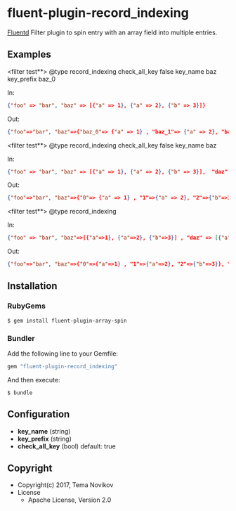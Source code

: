 # fluent-plugin-record_indexing

[Fluentd](https://fluentd.org/) Filter plugin to spin entry with an array field into multiple entries.

## Examples

<filter test**>
    @type                 record_indexing
    check_all_key         false
    key_name              baz
    key_prefix            baz_0
</filter>

In:
```json
{"foo" => "bar", "baz" => [{"a" => 1}, {"a" => 2}, {"b" => 3}]}
```
Out:
```json
{"foo"=>"bar", "baz"=>{"baz_0"=> {"a" => 1} , "baz_1"=> {"a" => 2}, "baz_2"=>{"b"=>3}}}
```
<filter test**>
    @type                 record_indexing
    check_all_key         false
    key_name              baz
</filter>

In:
```json
{"foo" => "bar", "baz" => [{"a" => 1}, {"a" => 2}, {"b" => 3}],  "daz" => [{"a"=>1}, {"a"=>2}, {"b"=>3}]}
```
Out:
```json
{"foo"=>"bar", "baz"=>{"0"=> {"a" => 1} , "1"=>{"a" => 2}, "2"=>{"b"=>3}},  "daz" => [{"a"=>1}, {"a"=>2}, {"b"=>3}]}
```

<filter test**>
    @type                 record_indexing
</filter>

In:
```json
{"foo" => "bar", "baz"=>[{"a"=>1}, {"a"=>2}, {"b"=>3}] , "daz" => [{"a"=>1}, {"a"=>2}, {"b"=>3}]}
```
Out:
```json
{"foo"=>"bar", "baz"=>{"0"=>{"a"=>1} , "1"=>{"a"=>2}, "2"=>{"b"=>3}}, "daz"=>{"0"=>{"a"=>1} , "1"=>{"a"=>2}, "2"=>{"b"=>3}}}
```

## Installation

### RubyGems

```
$ gem install fluent-plugin-array-spin
```

### Bundler

Add the following line to your Gemfile:

```ruby
gem "fluent-plugin-record_indexing"
```

And then execute:

```
$ bundle
```

## Configuration

* **key_name** (string)
* **key_prefix** (string)
* **check_all_key**  (bool) default: true


## Copyright

* Copyright(c) 2017, Tema Novikov
* License
  * Apache License, Version 2.0
